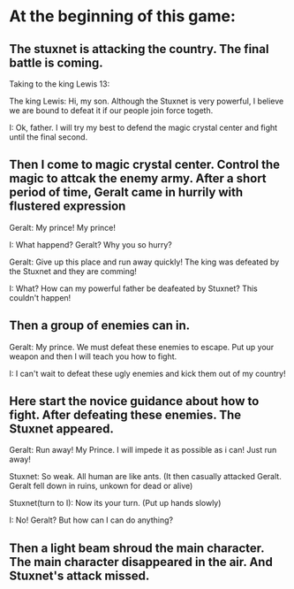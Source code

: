 # At the beginning of this game:

## The stuxnet is attacking the country. The final battle is coming.

Taking to the king Lewis 13: 

The king Lewis: Hi, my son. Although the Stuxnet is very powerful, I believe we are bound to defeat it if our people join force togeth.

I: Ok, father. I will try my best to defend the magic crystal center and fight until the final second.

## Then I come to magic crystal center. Control the magic to attcak the enemy army. After a short period of time, Geralt came in hurrily with flustered expression

Geralt: My prince! My prince!

I: What happend? Geralt? Why you so hurry?

Geralt: Give up this place and run away quickly! The king was defeated by the Stuxnet and they are comming!

I: What? How can my powerful father be deafeated by Stuxnet? This couldn't happen!

## Then a group of enemies can in. 

Geralt: My prince. We must defeat these enemies to escape. Put up your weapon and then I will teach you how to fight.

I: I can't wait to defeat these ugly enemies and kick them out of my country!

## Here start the novice guidance about how to fight. After defeating these enemies. The Stuxnet appeared.

Geralt: Run away! My Prince. I will impede it as possible as i can! Just run away!

Stuxnet: So weak. All human are like ants. (It then casually attacked Geralt. Geralt fell down in ruins, unkown for dead or alive)

Stuxnet(turn to I): Now its your turn. (Put up hands slowly)

I: No! Geralt? But how can I can do anything?

## Then a light beam shroud the main character. The main character disappeared in the air. And Stuxnet's attack missed. 
